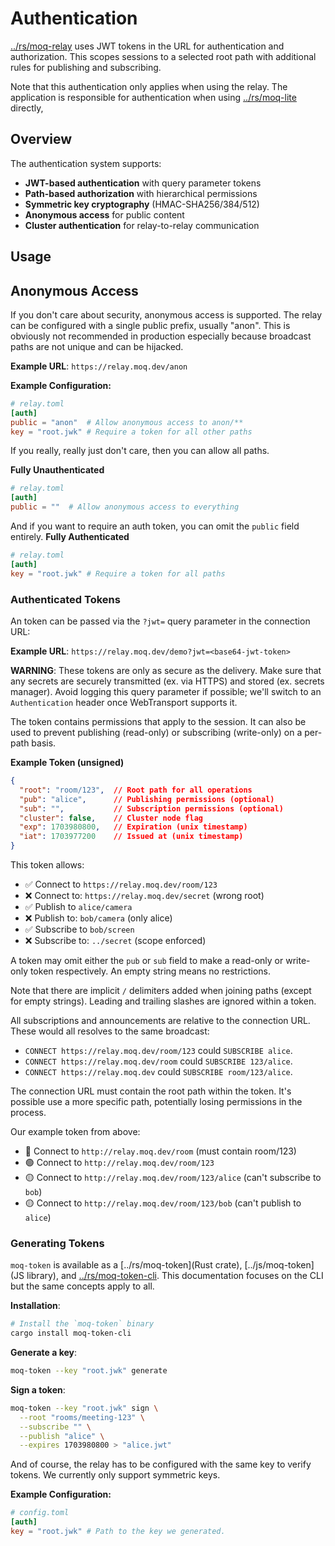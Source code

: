# Authentication

[../rs/moq-relay](moq-relay) uses JWT tokens in the URL for authentication and authorization.
This scopes sessions to a selected root path with additional rules for publishing and subscribing.

Note that this authentication only applies when using the relay.
The application is responsible for authentication when using [../rs/moq-lite](moq-lite) directly,


## Overview

The authentication system supports:
- **JWT-based authentication** with query parameter tokens
- **Path-based authorization** with hierarchical permissions
- **Symmetric key cryptography** (HMAC-SHA256/384/512)
- **Anonymous access** for public content
- **Cluster authentication** for relay-to-relay communication

## Usage

## Anonymous Access
If you don't care about security, anonymous access is supported.
The relay can be configured with a single public prefix, usually "anon".
This is obviously not recommended in production especially because broadcast paths are not unique and can be hijacked.

**Example URL**: `https://relay.moq.dev/anon`

**Example Configuration:**
```toml
# relay.toml
[auth]
public = "anon"  # Allow anonymous access to anon/**
key = "root.jwk" # Require a token for all other paths
```

If you really, really just don't care, then you can allow all paths.

**Fully Unauthenticated**
```toml
# relay.toml
[auth]
public = ""  # Allow anonymous access to everything
```

And if you want to require an auth token, you can omit the `public` field entirely.
**Fully Authenticated**
```toml
# relay.toml
[auth]
key = "root.jwk" # Require a token for all paths
```


### Authenticated Tokens
An token can be passed via the `?jwt=` query parameter in the connection URL:

**Example URL**: `https://relay.moq.dev/demo?jwt=<base64-jwt-token>`

**WARNING**: These tokens are only as secure as the delivery.
Make sure that any secrets are securely transmitted (ex. via HTTPS) and stored (ex. secrets manager).
Avoid logging this query parameter if possible; we'll switch to an `Authentication` header once WebTransport supports it.

The token contains permissions that apply to the session.
It can also be used to prevent publishing (read-only) or subscribing (write-only) on a per-path basis.

**Example Token (unsigned)**
```json
{
  "root": "room/123",  // Root path for all operations
  "pub": "alice",      // Publishing permissions (optional)
  "sub": "",           // Subscription permissions (optional)
  "cluster": false,    // Cluster node flag
  "exp": 1703980800,   // Expiration (unix timestamp)
  "iat": 1703977200    // Issued at (unix timestamp)
}
```

This token allows:
- ✅ Connect to `https://relay.moq.dev/room/123`
- ❌ Connect to: `https://relay.moq.dev/secret` (wrong root)
- ✅ Publish to `alice/camera`
- ❌ Publish to: `bob/camera` (only alice)
- ✅ Subscribe to `bob/screen`
- ❌ Subscribe to: `../secret` (scope enforced)

A token may omit either the `pub` or `sub` field to make a read-only or write-only token respectively.
An empty string means no restrictions.

Note that there are implicit `/` delimiters added when joining paths (except for empty strings).
Leading and trailing slashes are ignored within a token.

All subscriptions and announcements are relative to the connection URL.
These would all resolves to the same broadcast:
- `CONNECT https://relay.moq.dev/room/123` could `SUBSCRIBE alice`.
- `CONNECT https://relay.moq.dev/room` could `SUBSCRIBE 123/alice`.
- `CONNECT https://relay.moq.dev` could `SUBSCRIBE room/123/alice`.


The connection URL must contain the root path within the token.
It's possible use a more specific path, potentially losing permissions in the process.

Our example token from above:
- 🔴 Connect to `http://relay.moq.dev/room` (must contain room/123)
- 🟢 Connect to `http://relay.moq.dev/room/123`
- 🟡 Connect to `http://relay.moq.dev/room/123/alice` (can't subscribe to `bob`)
- 🟡 Connect to `http://relay.moq.dev/room/123/bob` (can't publish to `alice`)


### Generating Tokens

`moq-token` is available as a [../rs/moq-token](Rust crate), [../js/moq-token](JS library), and [../rs/moq-token-cli](CLI).
This documentation focuses on the CLI but the same concepts apply to all.

**Installation**:
```bash
# Install the `moq-token` binary
cargo install moq-token-cli
```

**Generate a key**:
```bash
moq-token --key "root.jwk" generate
```

**Sign a token**:
```bash
moq-token --key "root.jwk" sign \
  --root "rooms/meeting-123" \
  --subscribe "" \
  --publish "alice" \
  --expires 1703980800 > "alice.jwt"
```


And of course, the relay has to be configured with the same key to verify tokens.
We currently only support symmetric keys.

**Example Configuration:**
```toml
# config.toml
[auth]
key = "root.jwk" # Path to the key we generated.
```

